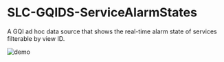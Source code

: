 # SLC-GQIDS-ServiceAlarmStates
A GQI ad hoc data source that shows the real-time alarm state of services filterable by view ID.

![demo](https://github.com/user-attachments/assets/669b2533-0b92-42ad-80d0-e916755621db)

